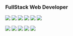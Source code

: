 ### FullStack Web Developer

![](https://camo.githubusercontent.com/cdc55af8e7dbc0d6eb566c89d0a5bd0c434a472557fbf91e286f7d92ee77250d/68747470733a2f2f696d672e736869656c64732e696f2f7374617469632f76313f7374796c653d666f722d7468652d6261646765266d6573736167653d48544d4c3526636f6c6f723d303030303030266c6f676f3d48544d4c35266c6f676f436f6c6f723d453334463236266c6162656c3d)
![](https://camo.githubusercontent.com/c705752e4222805336f76dddd20ae9a664fa44be4d71f69f16a605aa0550bf8a/68747470733a2f2f696d672e736869656c64732e696f2f7374617469632f76313f7374796c653d666f722d7468652d6261646765266d6573736167653d4353533326636f6c6f723d303030303030266c6f676f3d43535333266c6f676f436f6c6f723d313537324236266c6162656c3d)
![](https://camo.githubusercontent.com/04aef8b5ddb04c6737ebc30fbdcf9960f8f1694600c4a8acb82bee58a198dcde/68747470733a2f2f696d672e736869656c64732e696f2f62616467652f2d4a6176615363726970742d3039303930393f7374796c653d666f722d7468652d6261646765266c6f676f3d6a617661736372697074266c6f676f436f6c6f723d79656c6c6f77)
![](https://camo.githubusercontent.com/8bf7a89189dbdfce875e89589a569e5b2e2c0eb04f2cae7ae0414900b58b33fc/68747470733a2f2f696d672e736869656c64732e696f2f62616467652f2d52656163742d3039303930393f7374796c653d666f722d7468652d6261646765266c6f676f3d7265616374266c6f676f436f6c6f723d303046464646)
![](https://camo.githubusercontent.com/cfd19989d01d740cc257d0684478f0ce9047514e2113b7d348a43b251aea6046/68747470733a2f2f696d672e736869656c64732e696f2f62616467652f2d52656475782d3039303930393f7374796c653d666f722d7468652d6261646765266c6f676f3d7265647578266c6f676f436f6c6f723d384132424532)
![](https://camo.githubusercontent.com/f96c94448ec071135ade5eb3571d5a14f284902afe75a2a129fe7cd65711295a/68747470733a2f2f696d672e736869656c64732e696f2f62616467652f2d4e6f64652e6a732d3039303930393f7374796c653d666f722d7468652d6261646765266c6f676f3d6e6f64652e6a73266c6f676f436f6c6f723d67726565)

![](https://camo.githubusercontent.com/8451af5313ddf817de199850297b6468e3d80559c4a83c62a2addea4875e588c/68747470733a2f2f696d672e736869656c64732e696f2f62616467652f2d4d6f6e676f44422d3039303930393f7374796c653d666f722d7468652d6261646765266c6f676f3d6d6f6e676f6462266c6f676f436f6c6f723d67726565)
![](https://camo.githubusercontent.com/834a5f652778bef59bcb3cdb51a8506975b865b8dce7b1875d4793d72e5e9271/68747470733a2f2f696d672e736869656c64732e696f2f62616467652f2d4d7953716c2d3039303930393f7374796c653d666f722d7468652d6261646765266c6f676f3d6d7953716c266c6f676f436f6c6f723d303066666666)
![](https://camo.githubusercontent.com/c777b6d659c7394afd4d87176a1b19822831c48a07350c85e2b66159106d4b0b/68747470733a2f2f696d672e736869656c64732e696f2f7374617469632f76313f7374796c653d666f722d7468652d6261646765266d6573736167653d47697448756226636f6c6f723d303030303030266c6f676f3d476974487562266c6f676f436f6c6f723d464646464646266c6162656c3d)
![](https://camo.githubusercontent.com/431458a85b3dde2486630c570c6064ff7d6e929945c38f416f19a333377d11a1/68747470733a2f2f696d672e736869656c64732e696f2f62616467652f5765627061636b2d626c61636b3f7374796c653d666c61742d737175617265266c6f676f3d5765627061636b)
![](https://camo.githubusercontent.com/9ceba9016d3009a2a32bb9d2a716ba93ee8496bdd9f4fb8c9c67dbf24ba21977/68747470733a2f2f696d672e736869656c64732e696f2f62616467652f2d4d6174657269616c55492d3039303930393f7374796c653d666f722d7468652d6261646765266c6f676f3d6d6174657269616c5549266c6f676f436f6c6f723d343743354642)
